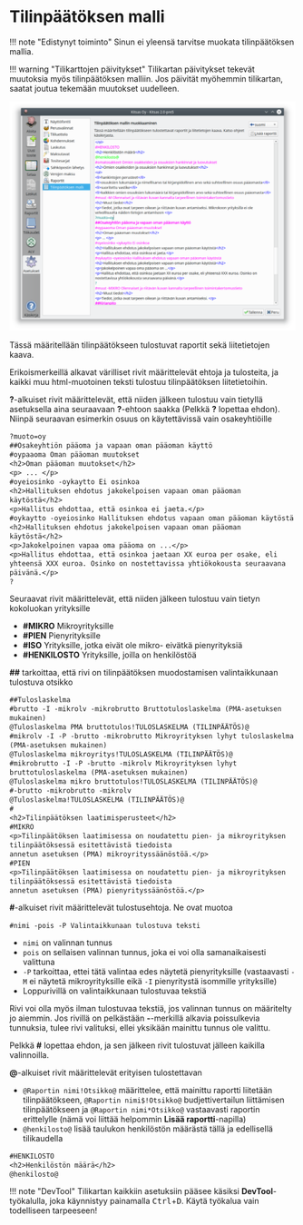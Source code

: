 # Tilinpäätöksen malli

!!! note "Edistynyt toiminto"
    Sinun ei yleensä tarvitse muokata tilinpäätöksen mallia.

!!! warning "Tilikarttojen päivitykset"
    Tilikartan päivitykset tekevät muutoksia myös tilinpäätöksen malliin. Jos päivität myöhemmin tilikartan, saatat joutua tekemään muutokset uudelleen.

![](malli.png)

Tässä määritellään tilinpäätökseen tulostuvat raportit sekä liitetietojen kaava.

Erikoismerkeillä alkavat värilliset rivit määrittelevät ehtoja ja tulosteita, ja kaikki muu html-muotoinen teksti tulostuu tilinpäätöksen liitetietoihin.

**?**-alkuiset rivit määrittelevät, että niiden jälkeen tulostuu vain tietyllä asetuksella aina seuraavaan **?**-ehtoon saakka (Pelkkä **?** lopettaa ehdon). Niinpä seuraavan esimerkin osuus on käytettävissä vain osakeyhtiöille

```
?muoto=oy
##Osakeyhtiön pääoma ja vapaan oman pääoman käyttö
#oypaaoma Oman pääoman muutokset
<h2>Oman pääoman muutokset</h2>
<p> ... </p>
#oyeiosinko -oykaytto Ei osinkoa
<h2>Hallituksen ehdotus jakokelpoisen vapaan oman pääoman käytöstä</h2>
<p>Hallitus ehdottaa, että osinkoa ei jaeta.</p>
#oykaytto -oyeiosinko Hallituksen ehdotus vapaan oman pääoman käytöstä
<h2>Hallituksen ehdotus jakokelpoisen vapaan oman pääoman käytöstä</h2>
<p>Jakokelpoinen vapaa oma pääoma on ...</p>
<p>Hallitus ehdottaa, että osinkoa jaetaan XX euroa per osake, eli yhteensä XXX euroa. Osinko on nostettavissa yhtiökokousta seuraavana päivänä.</p>
?
```

Seuraavat rivit määrittelevät, että niiden jälkeen tulostuu vain tietyn kokoluokan yrityksille

* **#MIKRO** Mikroyrityksille
* **#PIEN** Pienyrityksille
* **#ISO** Yrityksille, jotka eivät ole mikro- eivätkä pienyrityksiä
* **#HENKILOSTO** Yrityksille, joilla on henkilöstöä

**##** tarkoittaa, että rivi on tilinpäätöksen muodostamisen valintaikkunaan tulostuva otsikko

```
##Tuloslaskelma
#brutto -I -mikrolv -mikrobrutto Bruttotuloslaskelma (PMA-asetuksen mukainen)
@Tuloslaskelma PMA bruttotulos!TULOSLASKELMA (TILINPÄÄTÖS)@
#mikrolv -I -P -brutto -mikrobrutto Mikroyrityksen lyhyt tuloslaskelma (PMA-asetuksen mukainen)
@Tuloslaskelma mikroyritys!TULOSLASKELMA (TILINPÄÄTÖS)@
#mikrobrutto -I -P -brutto -mikrolv Mikroyrityksen lyhyt bruttotuloslaskelma (PMA-asetuksen mukainen)
@Tuloslaskelma mikro bruttotulos!TULOSLASKELMA (TILINPÄÄTÖS)@
#-brutto -mikrobrutto -mikrolv
@Tuloslaskelma!TULOSLASKELMA (TILINPÄÄTÖS)@
#
<h2>Tilinpäätöksen laatimisperusteet</h2>
#MIKRO
<p>Tilinpäätöksen laatimisessa on noudatettu pien- ja mikroyrityksen tilinpäätöksessä esitettävistä tiedoista
annetun asetuksen (PMA) mikroyrityssäänöstöä.</p>
#PIEN
<p>Tilinpäätöksen laatimisessa on noudatettu pien- ja mikroyrityksen tilinpäätöksessä esitettävistä tiedoista
annetun asetuksen (PMA) pienyrityssäänöstöä.</p>
```


**#**-alkuiset rivit määrittelevät tulostusehtoja. Ne ovat muotoa

`#nimi -pois -P Valintaikkunaan tulostuva teksti`

* `nimi` on valinnan tunnus
* `pois` on sellaisen valinnan tunnus, joka ei voi olla samanaikaisesti valittuna
* `-P` tarkoittaa, ettei tätä valintaa edes näytetä pienyrityksille (vastaavasti `-M` ei näytetä mikroyrityksille eikä `-I` pienyritystä isommille yrityksille)
* Loppurivillä on valintaikkunaan tulostuvaa tekstiä

Rivi voi olla myös ilman tulostuvaa tekstiä, jos valinnan tunnus on määritelty jo aiemmin. Jos rivillä on pelkästään **-**-merkillä alkavia poissulkevia tunnuksia, tulee rivi valituksi, ellei yksikään mainittu tunnus ole valittu.

Pelkkä **#** lopettaa ehdon, ja sen jälkeen rivit tulostuvat jälleen kaikilla valinnoilla.

**@**-alkuiset rivit määrittelevät erityisen tulostettavan

* `@Raportin nimi!Otsikko@` määrittelee, että mainittu raportti liitetään tilinpäätökseen, `@Raportin nimi$!Otsikko@` budjettivertailun liittämisen tilinpäätökseen ja `@Raportin nimi*Otsikko@` vastaavasti raportin erittelylle (nämä voi liittää helpommin **Lisää raportti**-napilla)
* `@henkilosto@` lisää taulukon henkilöstön määrästä tällä ja edellisellä tilikaudella

```
#HENKILOSTO
<h2>Henkilöstön määrä</h2>
@henkilosto@
```

!!! note "DevTool"
    Tilikartan kaikkiin asetuksiin pääsee käsiksi **DevTool**-työkalulla, joka käynnistyy painamalla <kbd>Ctrl</kbd>+<kbd>D</kbd>. Käytä työkalua vain todelliseen tarpeeseen!

